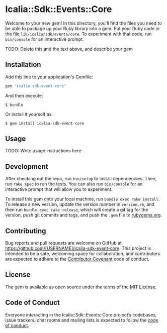 # Icalia::Sdk::Events::Core

Welcome to your new gem! In this directory, you'll find the files you need to be able to package up your Ruby library into a gem. Put your Ruby code in the file `lib/icalia/sdk/events/core`. To experiment with that code, run `bin/console` for an interactive prompt.

TODO: Delete this and the text above, and describe your gem

## Installation

Add this line to your application's Gemfile:

```ruby
gem 'icalia-sdk-event-core'
```

And then execute:

    $ bundle

Or install it yourself as:

    $ gem install icalia-sdk-event-core

## Usage

TODO: Write usage instructions here

## Development

After checking out the repo, run `bin/setup` to install dependencies. Then, run `rake spec` to run the tests. You can also run `bin/console` for an interactive prompt that will allow you to experiment.

To install this gem onto your local machine, run `bundle exec rake install`. To release a new version, update the version number in `version.rb`, and then run `bundle exec rake release`, which will create a git tag for the version, push git commits and tags, and push the `.gem` file to [rubygems.org](https://rubygems.org).

## Contributing

Bug reports and pull requests are welcome on GitHub at https://github.com/[USERNAME]/icalia-sdk-event-core. This project is intended to be a safe, welcoming space for collaboration, and contributors are expected to adhere to the [Contributor Covenant](http://contributor-covenant.org) code of conduct.

## License

The gem is available as open source under the terms of the [MIT License](https://opensource.org/licenses/MIT).

## Code of Conduct

Everyone interacting in the Icalia::Sdk::Events::Core project’s codebases, issue trackers, chat rooms and mailing lists is expected to follow the [code of conduct](https://github.com/[USERNAME]/icalia-sdk-event-core/blob/master/CODE_OF_CONDUCT.md).
